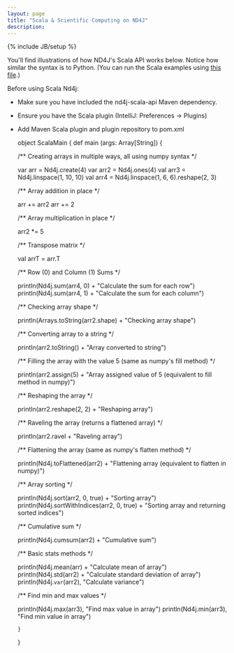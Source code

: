 ```yaml
---
layout: page
title: "Scala & Scientific Computing on ND4J"
description: 
---
```

{% include JB/setup %}

You'll find illustrations of how ND4J's Scala API works below. Notice how similar the syntax is to Python. (You can run the Scala examples using [this file](https://github.com/deeplearning4j/nd4j/blob/master/ScalaMain.scala).)

Before using Scala Nd4j: 

* Make sure you have included the nd4j-scala-api Maven dependency. 
* Ensure you have the Scala plugin (IntelliJ: Preferences -> Plugins)
* Add Maven Scala plugin and plugin repository to pom.xml


     
     object ScalaMain {
     def main (args: Array[String]) {
     
     /** Creating arrays in multiple ways, all using numpy syntax */
     
     var arr = Nd4j.create(4)
     var arr2 = Nd4j.ones(4)
     val arr3 = Nd4j.linspace(1, 10, 10)
     val arr4 = Nd4j.linspace(1, 6, 6).reshape(2, 3)
     
    /** Array addition in place */
    
    arr += arr2
    arr += 2
    
    /** Array multiplication in place */
    
     arr2 *= 5
     
    /** Transpose matrix */
    
    val arrT = arr.T
    
    /** Row (0) and Column (1) Sums */
    
    println(Nd4j.sum(arr4, 0) + "Calculate the sum for each row")
    println(Nd4j.sum(arr4, 1) + "Calculate the sum for each column")
    
    /** Checking array shape */
    
    println(Arrays.toString(arr2.shape) + "Checking array shape")
    
    /** Converting array to a string */
    
    println(arr2.toString() + "Array converted to string")
    
    /** Filling the array with the value 5 (same as numpy's fill method) */
    
    println(arr2.assign(5) + "Array assigned value of 5 (equivalent to fill method in numpy)")
    
    /** Reshaping the array */
    
    println(arr2.reshape(2, 2) + "Reshaping array")
    
    /** Raveling the array (returns a flattened array) */
    
    println(arr2.ravel + "Raveling array")
    
    /** Flattening the array (same as numpy's flatten method) */
    
    println(Nd4j.toFlattened(arr2) + "Flattening array (equivalent to flatten in numpy)")
    
    /** Array sorting */
    
    println(Nd4j.sort(arr2, 0, true) + "Sorting array")
    println(Nd4j.sortWithIndices(arr2, 0, true) + "Sorting array and returning sorted indices")
    
    /** Cumulative sum */
    
    println(Nd4j.cumsum(arr2) + "Cumulative sum")
    
    /** Basic stats methods */
    
    println(Nd4j.mean(arr) + "Calculate mean of array")
    println(Nd4j.std(arr2) + "Calculate standard deviation of array")
    println(Nd4j.`var`(arr2), "Calculate variance")
    
    /** Find min and max values */
    
    println(Nd4j.max(arr3), "Find max value in array")
    println(Nd4j.min(arr3), "Find min value in array")
    
      }
     }

